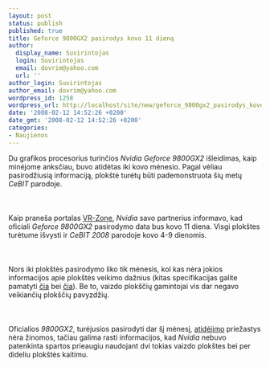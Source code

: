 ```yaml
---
layout: post
status: publish
published: true
title: Geforce 9800GX2 pasirodys kovo 11 dieną
author:
  display_name: Suvirintojas
  login: Suvirintojas
  email: dovrim@yahoo.com
  url: ''
author_login: Suvirintojas
author_email: dovrim@yahoo.com
wordpress_id: 1258
wordpress_url: http://localhost/site/new/geforce_9800gx2_pasirodys_kovo_11_diena/
date: '2008-02-12 14:52:26 +0200'
date_gmt: '2008-02-12 14:52:26 +0200'
categories:
- Naujienos
---
```

<p>Du grafikos procesorius turinčios <i>Nvidia Geforce 9800GX2</i> išleidimas, kaip minėjome anksčiau, buvo atidėtas iki kovo mėnesio. Pagal vėliau pasirodžiusią informaciją, plokštė turėtų būti pademonstruota šių metų <i>CeBIT</i> parodoje.<br />
<br><br />
<br>Kaip praneša portalas <a class="ns" href="http://www.vr-zone.com/articles/GeForce_9800_GX2_Launch_On_March_11th/5560.html">VR-Zone</a>, <i>Nvidia</i> savo partnerius informavo, kad oficiali <i>Geforce 9800GX2</i> pasirodymo data bus kovo 11 diena. Visgi plokštes turėtume išvysti ir <i>CeBIT 2008</i> parodoje kovo 4-9 dienomis.<br />
<br><br />
<br>Nors iki plokštės pasirodymo liko tik mėnesis, kol kas nėra jokios informacijos apie plokštės veikimo dažnius (kitas specifikacijas galite pamatyti <a class="ns" href="http://www.technews.lt/index.php?id=Kas&Id=945">čia</a> bei <a class="ns" href="http://www.technews.lt/index.php?id=Kas&Id=833">čia</a>). Be to, vaizdo plokščių gamintojai vis dar negavo veikiančių plokščių pavyzdžių.<br />
<br><br />
<br>Oficialios <i>9800GX2</i>, turėjusios pasirodyti dar šį mėnesį, <a class="ns" href="http://www.technews.lt/index.php?id=Kas&Id=945">atidėjimo</a> priežastys nėra žinomos, tačiau galima rasti informacijos, kad <i>Nvidia</i> nebuvo patenkinta spartos prieaugiu naudojant dvi tokias vaizdo plokštes bei per dideliu plokštės kaitimu.</p>
